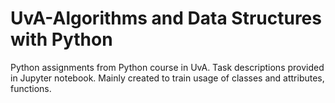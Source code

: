 # UvA-Algorithms and Data Structures with Python
Python assignments from Python course in UvA. Task descriptions provided in Jupyter notebook. Mainly created to train usage of classes and attributes, functions.
